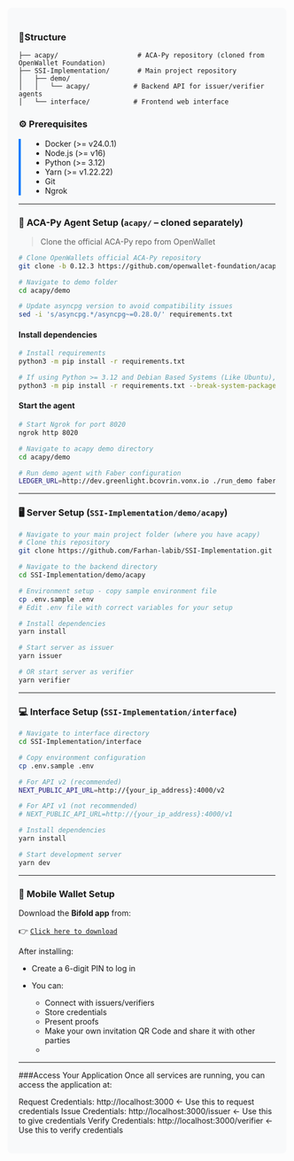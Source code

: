 
<div style="background-color: #f8f9fa; padding: 20px; border-radius: 8px; margin: 20px 0;">

### 📁Structure

```
├── acapy/                    # ACA-Py repository (cloned from OpenWallet Foundation)
├── SSI-Implementation/       # Main project repository
│   ├── demo/
│   │   └── acapy/           # Backend API for issuer/verifier agents
│   └── interface/           # Frontend web interface
```

### ⚙️ Prerequisites

<div style="border-left: 4px solid #007bff; padding-left: 20px; margin: 15px 0;">

* Docker (>= v24.0.1)
* Node.js (>= v16)
* Python (>= 3.12)
* Yarn (>= v1.22.22)
* Git
* Ngrok

</div>

---

### 🧪 ACA-Py Agent Setup (`acapy/` – cloned separately)

> Clone the official ACA-Py repo from OpenWallet
```bash
# Clone OpenWallets official ACA-Py repository
git clone -b 0.12.3 https://github.com/openwallet-foundation/acapy.git

# Navigate to demo folder
cd acapy/demo

# Update asyncpg version to avoid compatibility issues
sed -i 's/asyncpg.*/asyncpg~=0.28.0/' requirements.txt
```

#### Install dependencies

```bash
# Install requirements
python3 -m pip install -r requirements.txt

# If using Python >= 3.12 and Debian Based Systems (Like Ubuntu), avoid environment errors:
python3 -m pip install -r requirements.txt --break-system-packages
```

#### Start the agent

```bash
# Start Ngrok for port 8020
ngrok http 8020

# Navigate to acapy demo directory
cd acapy/demo

# Run demo agent with Faber configuration
LEDGER_URL=http://dev.greenlight.bcovrin.vonx.io ./run_demo faber
```


---

### 🖥️ Server Setup (`SSI-Implementation/demo/acapy`)

```bash
# Navigate to your main project folder (where you have acapy)
# Clone this repository
git clone https://github.com/Farhan-labib/SSI-Implementation.git

# Navigate to the backend directory
cd SSI-Implementation/demo/acapy

# Environment setup - copy sample environment file
cp .env.sample .env
# Edit .env file with correct variables for your setup

# Install dependencies
yarn install

# Start server as issuer
yarn issuer

# OR start server as verifier
yarn verifier
```

---

### 💻 Interface Setup (`SSI-Implementation/interface`)

```bash
# Navigate to interface directory
cd SSI-Implementation/interface

# Copy environment configuration
cp .env.sample .env

# For API v2 (recommended)
NEXT_PUBLIC_API_URL=http://{your_ip_address}:4000/v2

# For API v1 (not recommended)
# NEXT_PUBLIC_API_URL=http://{your_ip_address}:4000/v1

# Install dependencies
yarn install

# Start development server
yarn dev
```

---

### 📱 Mobile Wallet Setup

Download the **Bifold app** from:

👉 [`Click here to download`](https://drive.google.com/uc?export=download&id=10Qv5FNXOsp6-kyafJefXYYSe_v5bpfuq)

After installing:

* Create a 6-digit PIN to log in
* You can:

  * Connect with issuers/verifiers
  * Store credentials
  * Present proofs
  * Make your own invitation QR Code and share it with other parties
  * 
 ---
###Access Your Application
Once all services are running, you can access the application at:

Request Credentials: http://localhost:3000 ← Use this to request credentials
Issue Credentials: http://localhost:3000/issuer ← Use this to give credentials
Verify Credentials: http://localhost:3000/verifier ← Use this to verify credentials
